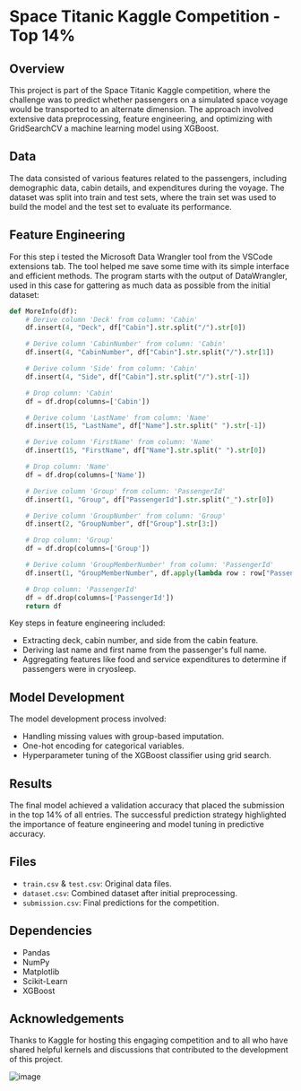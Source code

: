 # Space Titanic Kaggle Competition - Top 14%

## Overview
This project is part of the Space Titanic Kaggle competition, where the challenge was to predict whether passengers on a simulated space voyage would be transported to an alternate dimension. The approach involved extensive data preprocessing, feature engineering, and optimizing with GridSearchCV a machine learning model using XGBoost.

## Data
The data consisted of various features related to the passengers, including demographic data, cabin details, and expenditures during the voyage. The dataset was split into train and test sets, where the train set was used to build the model and the test set to evaluate its performance.

## Feature Engineering 
For this step i tested the Microsoft Data Wrangler tool from the VSCode extensions tab. The tool helped me save some time with its simple interface and efficient methods. The program starts with the output of DataWrangler, used in this case for gattering as much data as possible from the initial dataset:

```python
def MoreInfo(df):
    # Derive column 'Deck' from column: 'Cabin'
    df.insert(4, "Deck", df["Cabin"].str.split("/").str[0])

    # Derive column 'CabinNumber' from column: 'Cabin'
    df.insert(4, "CabinNumber", df["Cabin"].str.split("/").str[1])

    # Derive column 'Side' from column: 'Cabin'
    df.insert(4, "Side", df["Cabin"].str.split("/").str[-1])

    # Drop column: 'Cabin'
    df = df.drop(columns=['Cabin'])

    # Derive column 'LastName' from column: 'Name'
    df.insert(15, "LastName", df["Name"].str.split(" ").str[-1])

    # Derive column 'FirstName' from column: 'Name'
    df.insert(15, "FirstName", df["Name"].str.split(" ").str[0])

    # Drop column: 'Name'
    df = df.drop(columns=['Name'])

    # Derive column 'Group' from column: 'PassengerId'
    df.insert(1, "Group", df["PassengerId"].str.split("_").str[0])

    # Derive column 'GroupNumber' from column: 'Group'
    df.insert(2, "GroupNumber", df["Group"].str[3:])

    # Drop column: 'Group'
    df = df.drop(columns=['Group'])

    # Derive column 'GroupMemberNumber' from column: 'PassengerId'
    df.insert(1, "GroupMemberNumber", df.apply(lambda row : row["PassengerId"][row["PassengerId"].find("_") + 2:], axis=1))

    # Drop column: 'PassengerId'
    df = df.drop(columns=['PassengerId'])
    return df
```


Key steps in feature engineering included:
- Extracting deck, cabin number, and side from the cabin feature.
- Deriving last name and first name from the passenger's full name.
- Aggregating features like food and service expenditures to determine if passengers were in cryosleep.

## Model Development
The model development process involved:
- Handling missing values with group-based imputation.
- One-hot encoding for categorical variables.
- Hyperparameter tuning of the XGBoost classifier using grid search.

## Results
The final model achieved a validation accuracy that placed the submission in the top 14% of all entries. The successful prediction strategy highlighted the importance of feature engineering and model tuning in predictive accuracy.

## Files
- `train.csv` & `test.csv`: Original data files.
- `dataset.csv`: Combined dataset after initial preprocessing.
- `submission.csv`: Final predictions for the competition.

## Dependencies
- Pandas
- NumPy
- Matplotlib
- Scikit-Learn
- XGBoost

## Acknowledgements
Thanks to Kaggle for hosting this engaging competition and to all who have shared helpful kernels and discussions that contributed to the development of this project.

![image](https://github.com/user-attachments/assets/894548d0-c7c4-4d09-b943-ed5b5e41b34e)
